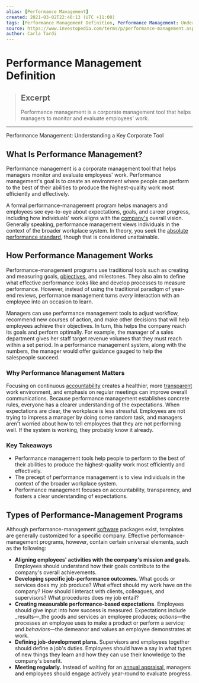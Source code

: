 ```yaml
---
alias: [Performance Management]
created: 2021-03-02T22:40:13 (UTC +11:00)
tags: [Performance Management Definition, Performance Management: Understanding a Key Corporate Tool]
source: https://www.investopedia.com/terms/p/performance-management.asp
author: Carla Tardi
---
```


# Performance Management Definition

> ## Excerpt
> Performance management is a corporate management tool that helps managers to monitor and evaluate employees' work.

---

Performance Management: Understanding a Key Corporate Tool
## What Is Performance Management?

Performance management is a corporate management tool that helps managers monitor and evaluate employees' work. Performance management's goal is to create an environment where people can perform to the best of their abilities to produce the highest-quality work most efficiently and effectively.

A formal performance-management program helps managers and employees see eye-to-eye about expectations, goals, and career progress, including how individuals' work aligns with the [company's](https://www.investopedia.com/terms/c/company.asp) overall vision. Generally speaking, performance management views individuals in the context of the broader workplace system. In theory, you seek the [absolute performance standard](https://www.investopedia.com/terms/a/absolute-performance-standard.asp), though that is considered unattainable.

## How Performance Management Works

Performance-management programs use traditional tools such as creating and measuring goals, [objectives](https://www.investopedia.com/terms/m/management-by-objectives.asp), and milestones. They also aim to define what effective performance looks like and develop processes to measure performance. However, instead of using the traditional paradigm of year-end reviews, performance management turns _every_ interaction with an employee into an occasion to learn.

Managers can use performance management tools to adjust workflow, recommend new courses of action, and make other decisions that will help employees achieve their objectives. In turn, this helps the company reach its goals and perform optimally. For example, the manager of a sales department gives her staff target revenue volumes that they must reach within a set period. In a performance management system, along with the numbers, the manager would offer guidance gauged to help the salespeople succeed.

### Why Performance Management Matters

Focusing on continuous [accountability](https://www.investopedia.com/terms/a/accountability.asp) creates a healthier, more [transparent](https://www.investopedia.com/terms/t/transparency.asp) work environment, and emphasis on regular meetings can improve overall communications. Because performance management establishes concrete rules, everyone has a clearer understanding of the expectations. When expectations are clear, the workplace is less stressful. Employees are not trying to impress a manager by doing some random task, and managers aren't worried about how to tell employees that they are not performing well. If the system is working, they probably know it already.

### Key Takeaways

-   Performance management tools help people to perform to the best of their abilities to produce the highest-quality work most efficiently and effectively.
-   The precept of performance management is to view individuals in the context of the broader workplace system. 
-   Performance management focuses on accountability, transparency, and fosters a clear understanding of expectations.

## Types of Performance-Management Programs

Although performance-management [software](https://www.investopedia.com/articles/markets/050416/industry-handbook-software-industry.asp) packages exist, templates are generally customized for a specific company. Effective performance-management programs, however, contain certain universal elements, such as the following:

-   **Aligning employees' activities with the company's mission and goals.** Employees should understand how their goals contribute to the company's overall achievements.
-   **Developing specific job-performance outcomes.** What goods or services does my job produce? What effect should my work have on the company? How should I interact with clients, colleagues, and supervisors? What procedures does my job entail?
-   **Creating measurable performance-based expectations**. Employees should give input into how success is measured. Expectations include _results—_the goods and services an employee produces; _actions_—the processes an employee uses to make a product or perform a service; and _behaviors_—the demeanor and values an employee demonstrates at work.
-   **Defining job-development plans.** Supervisors and employees together should define a job's duties. Employees should have a say in what types of new things they learn and how they can use their knowledge to the company's benefit.
-   **Meeting regularly.** Instead of waiting for an [annual appraisal](https://www.investopedia.com/what-is-a-performance-appraisal-4586834), managers and employees should engage actively year-round to evaluate progress.
